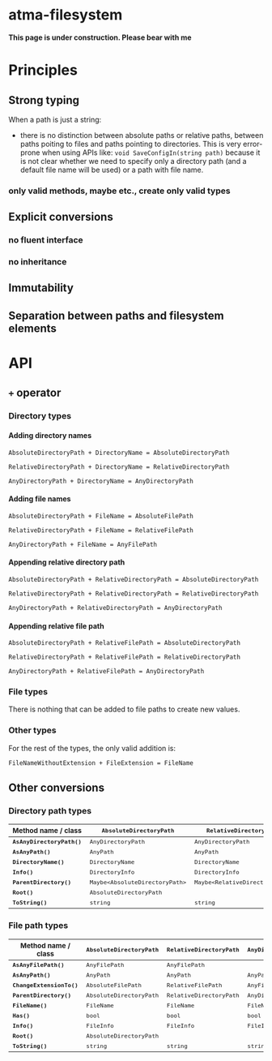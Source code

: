 # atma-filesystem

**This page is under construction. Please bear with me**

# Principles

## Strong typing

When a path is just a string:

 * there is no distinction between absolute paths or relative paths, between paths poiting to files and paths pointing to directories. This is very error-prone when using APIs like: `void SaveConfigIn(string path)` because it is not clear whether we need to specify only a directory path (and a default file name will be used) or a path with file name.


### only valid methods, maybe etc., create only valid types

## Explicit conversions

### no fluent interface

### no inheritance

## Immutability

## Separation between paths and filesystem elements

# API

## `+` operator

### Directory types

#### Adding directory names

`AbsoluteDirectoryPath + DirectoryName = AbsoluteDirectoryPath`

`RelativeDirectoryPath + DirectoryName = RelativeDirectoryPath`

`AnyDirectoryPath + DirectoryName = AnyDirectoryPath`

#### Adding file names

`AbsoluteDirectoryPath + FileName = AbsoluteFilePath`

`RelativeDirectoryPath + FileName = RelativeFilePath`

`AnyDirectoryPath + FileName = AnyFilePath`

#### Appending relative directory path

`AbsoluteDirectoryPath + RelativeDirectoryPath = AbsoluteDirectoryPath`

`RelativeDirectoryPath + RelativeDirectoryPath = RelativeDirectoryPath`

`AnyDirectoryPath + RelativeDirectoryPath = AnyDirectoryPath`

#### Appending relative file path

`AbsoluteDirectoryPath + RelativeFilePath = AbsoluteDirectoryPath`

`RelativeDirectoryPath + RelativeFilePath = RelativeDirectoryPath`

`AnyDirectoryPath + RelativeFilePath = AnyDirectoryPath`

### File types

There is nothing that can be added to file paths to create new values.

### Other types

For the rest of the types, the only valid addition is:

`FileNameWithoutExtension + FileExtension = FileName`

## Other conversions

### Directory path types

| <sub>Method name / class</sub> | <sub>`AbsoluteDirectoryPath`</sub> | <sub>`RelativeDirectoryPath`</sub> | <sub>`AnyDirectoryPath`</sub> | <sub>`AnyPath`</sub> |
|----|------------------------|-----------------------|------------------|--------|
| <sub>**`AsAnyDirectoryPath()`**</sub> | <sub>`AnyDirectoryPath`</sub> | <sub>`AnyDirectoryPath`</sub> | 
| <sub>**`AsAnyPath()`**</sub> | <sub>`AnyPath`</sub> | <sub>`AnyPath`</sub> | <sub>`AnyPath`</sub> |
| <sub>**`DirectoryName()`**</sub> | <sub>`DirectoryName`</sub> | <sub>`DirectoryName`</sub> | <sub>`DirectoryName`</sub> |
| <sub>**`Info()`**</sub> | <sub>`DirectoryInfo`</sub> | <sub>`DirectoryInfo`</sub> | <sub>`DirectoryInfo`</sub> |
| <sub>**`ParentDirectory()`**</sub> | <sub>`Maybe<AbsoluteDirectoryPath>`</sub> | <sub>`Maybe<RelativeDirectoryPath>`</sub> | <sub>`Maybe<AnyDirectoryPath>`</sub> |	<sub>`Maybe<AnyDirectoryPath>`</sub> |
| <sub>**`Root()`**</sub> | <sub>`AbsoluteDirectoryPath`</sub> |
| <sub>**`ToString()`**</sub> | <sub>`string`</sub> | <sub>`string`</sub> | <sub>`string`</sub> | <sub>`string`</sub> |

### File path types

| <sub>Method name / class</sub> | <sub>`AbsoluteDirectoryPath`</sub> | <sub>`RelativeDirectoryPath`</sub> | <sub>`AnyDirectoryPath`</sub> | <sub>`AnyPath`</sub> |
|----|------------------------|-----------------------|------------------|--------|
| <sub>**`AsAnyFilePath()`**</sub> | <sub>`AnyFilePath`</sub> | <sub>`AnyFilePath`</sub> | 		
| <sub>**`AsAnyPath()`**</sub> | <sub>`AnyPath`</sub> | <sub>`AnyPath`</sub> | <sub>`AnyPath`</sub> | 	
| <sub>**`ChangeExtensionTo()`**</sub> | <sub>`AbsoluteFilePath`</sub> | <sub>`RelativeFilePath`</sub> | <sub>`AnyFilePath`</sub> | 	
| <sub>**`ParentDirectory()`**</sub> | <sub>`AbsoluteDirectoryPath`</sub> | <sub>`RelativeDirectoryPath`</sub> | <sub>`AnyDirectoryPath`</sub> | <sub>`Maybe<AnyDirectoryPath>`</sub> | 
| <sub>**`FileName()`**</sub> | <sub>`FileName`</sub> | <sub>`FileName`</sub> | <sub>`FileName`</sub> | 
| <sub>**`Has()`**</sub> | <sub>`bool`</sub> | <sub>`bool`</sub> | <sub>`bool`</sub> | 
| <sub>**`Info()`**</sub> | <sub>`FileInfo`</sub> | <sub>`FileInfo`</sub> | <sub>`FileInfo`</sub> | 	
| <sub>**`Root()`**</sub> | <sub>`AbsoluteDirectoryPath`</sub> | 			
| <sub>**`ToString()`**</sub> | <sub>`string`</sub> | <sub>`string`</sub> | <sub>`string`</sub> | <sub>`string`</sub> | 

